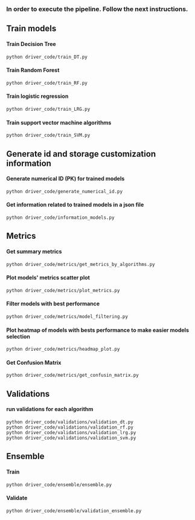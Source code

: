 ### In order to execute the pipeline. Follow the next instructions.

## Train models

#### Train Decision Tree

`python driver_code/train_DT.py`

#### Train Random Forest

`python driver_code/train_RF.py`

#### Train logistic regression

`python driver_code/train_LRG.py`

#### Train support vector machine algorithms

`python driver_code/train_SVM.py`

## Generate id and storage customization information

#### Generate numerical ID (PK) for trained models

`python driver_code/generate_numerical_id.py`

#### Get information related to trained models in a json file

`python driver_code/information_models.py`

## Metrics

#### Get summary metrics

`python driver_code/metrics/get_metrics_by_algorithms.py`

#### Plot models' metrics scatter plot

`python driver_code/metrics/plot_metrics.py`

#### Filter models with best performance

`python driver_code/metrics/model_filtering.py`

#### Plot heatmap of models with bests performance to make easier models selection

`python driver_code/metrics/headmap_plot.py`

#### Get Confusion Matrix

`python driver_code/metrics/get_confusin_matrix.py`

## Validations

#### run validations for each algorithm

`python driver_code/validations/validation_dt.py`\
`python driver_code/validations/validation_rf.py`\
`python driver_code/validations/validation_lrg.py`\
`python driver_code/validations/validation_svm.py`

## Ensemble

#### Train

`python driver_code/ensemble/ensemble.py`

#### Validate

`python driver_code/ensemble/validation_ensemble.py`
